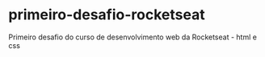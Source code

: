 # primeiro-desafio-rocketseat
Primeiro desafio do curso de desenvolvimento web da Rocketseat - html e css
